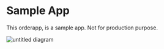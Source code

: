 # Sample App

This orderapp, is a sample app. Not for production purpose.

![untitled diagram](https://user-images.githubusercontent.com/1962129/44516810-58e5f100-a6c6-11e8-9bda-cb8e58e7d35d.png)

